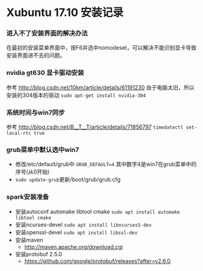 # Xubuntu 17.10 安装记录

### 进入不了安装界面的解决办法
在最初的安装菜单界面中，按F6并选中nomodeset，可以解决不能识别显卡导致安装界面进不去的问题。

### nvidia gt630 显卡驱动安装
参考 http://blog.csdn.net/10km/article/details/61191230
由于电脑太旧，所以安装的304版本的驱动
`sudo apt-get install nvidia-304`

### 系统时间与win7同步
参考 http://blog.csdn.net/B__T__T/article/details/71856797
`timedatectl set-local-rtc true`

### grub菜单中默认选中win7
* 修改/etc/default/grub中 `GRUB_DEFAULT=4` 其中数字4是win7在grub菜单中的序号(从0开始)
* `sudo update-grub`更新/boot/grub/grub.cfg

### spark安装准备

* 安装autoconf automake libtool cmake `sudo apt install automake libtool cmake`
* 安装ncurses-devel `sudo apt install libncurses5-dev`
* 安装openssl-devel `sudo apt install libssl-dev`
* 安装maven
  - http://maven.apache.org/download.cgi
* 安装protobuf 2.5.0
  - https://github.com/google/protobuf/releases?after=v2.6.0
